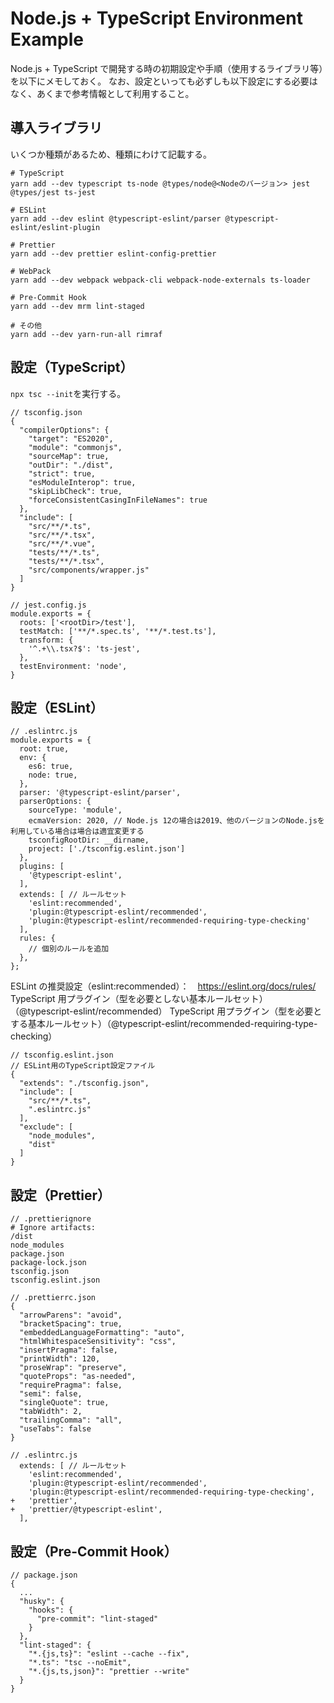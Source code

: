 # Node.js + TypeScript Environment Example

Node.js + TypeScript で開発する時の初期設定や手順（使用するライブラリ等）を以下にメモしておく。
なお、設定といっても必ずしも以下設定にする必要はなく、あくまで参考情報として利用すること。

## 導入ライブラリ

いくつか種類があるため、種類にわけて記載する。

```
# TypeScript
yarn add --dev typescript ts-node @types/node@<Nodeのバージョン> jest @types/jest ts-jest
```

```
# ESLint
yarn add --dev eslint @typescript-eslint/parser @typescript-eslint/eslint-plugin
```

```
# Prettier
yarn add --dev prettier eslint-config-prettier
```

```
# WebPack
yarn add --dev webpack webpack-cli webpack-node-externals ts-loader
```

```
# Pre-Commit Hook
yarn add --dev mrm lint-staged
```

```
# その他
yarn add --dev yarn-run-all rimraf
```

## 設定（TypeScript）

`npx tsc --init`を実行する。

```
// tsconfig.json
{
  "compilerOptions": {
    "target": "ES2020",
    "module": "commonjs",
    "sourceMap": true,
    "outDir": "./dist",
    "strict": true,
    "esModuleInterop": true,
    "skipLibCheck": true,
    "forceConsistentCasingInFileNames": true
  },
  "include": [
    "src/**/*.ts",
    "src/**/*.tsx",
    "src/**/*.vue",
    "tests/**/*.ts",
    "tests/**/*.tsx",
    "src/components/wrapper.js"
  ]
}
```

```
// jest.config.js
module.exports = {
  roots: ['<rootDir>/test'],
  testMatch: ['**/*.spec.ts', '**/*.test.ts'],
  transform: {
    '^.+\\.tsx?$': 'ts-jest',
  },
  testEnvironment: 'node',
}
```

## 設定（ESLint）

```
// .eslintrc.js
module.exports = {
  root: true,
  env: {
    es6: true,
    node: true,
  },
  parser: '@typescript-eslint/parser',
  parserOptions: {
    sourceType: 'module',
    ecmaVersion: 2020, // Node.js 12の場合は2019、他のバージョンのNode.jsを利用している場合は場合は適宜変更する
    tsconfigRootDir: __dirname,
    project: ['./tsconfig.eslint.json']
  },
  plugins: [
    '@typescript-eslint',
  ],
  extends: [ // ルールセット
    'eslint:recommended',
    'plugin:@typescript-eslint/recommended',
    'plugin:@typescript-eslint/recommended-requiring-type-checking'
  ],
  rules: {
    // 個別のルールを追加
  },
};
```

ESLint の推奨設定（eslint:recommended）：　https://eslint.org/docs/rules/
TypeScript 用プラグイン（型を必要としない基本ルールセット）（@typescript-eslint/recommended）
TypeScript 用プラグイン（型を必要とする基本ルールセット）（@typescript-eslint/recommended-requiring-type-checking）

```
// tsconfig.eslint.json
// ESLint用のTypeScript設定ファイル
{
  "extends": "./tsconfig.json",
  "include": [
    "src/**/*.ts",
    ".eslintrc.js"
  ],
  "exclude": [
    "node_modules",
    "dist"
  ]
}
```

## 設定（Prettier）

```
// .prettierignore
# Ignore artifacts:
/dist
node_modules
package.json
package-lock.json
tsconfig.json
tsconfig.eslint.json
```

```
// .prettierrc.json
{
  "arrowParens": "avoid",
  "bracketSpacing": true,
  "embeddedLanguageFormatting": "auto",
  "htmlWhitespaceSensitivity": "css",
  "insertPragma": false,
  "printWidth": 120,
  "proseWrap": "preserve",
  "quoteProps": "as-needed",
  "requirePragma": false,
  "semi": false,
  "singleQuote": true,
  "tabWidth": 2,
  "trailingComma": "all",
  "useTabs": false
}
```

```
// .eslintrc.js
  extends: [ // ルールセット
    'eslint:recommended',
    'plugin:@typescript-eslint/recommended',
    'plugin:@typescript-eslint/recommended-requiring-type-checking',
+   'prettier',
+   'prettier/@typescript-eslint',
  ],
```

## 設定（Pre-Commit Hook）

```
// package.json
{
  ...
  "husky": {
    "hooks": {
      "pre-commit": "lint-staged"
    }
  },
  "lint-staged": {
    "*.{js,ts}": "eslint --cache --fix",
    "*.ts": "tsc --noEmit",
    "*.{js,ts,json}": "prettier --write"
  }
}
```
